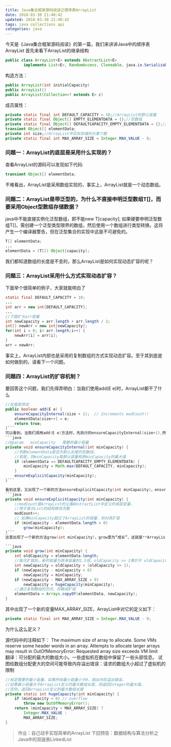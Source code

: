 ```yaml
---
title: Java集合框架源码阅读之顺序表ArrayList
date: 2018-03-30 21:40:42
updated: 2018-03-30 21:40:42
tags: java collections api
categories: java
---
```

今天是《Java集合框架源码阅读》的第一篇，我们来讲讲Java中的顺序表ArrayList
首先来看下ArrayList的继承结构
```java
public class ArrayList<E> extends AbstractList<E>
        implements List<E>, RandomAccess, Cloneable, java.io.Serializable
```
<!--more-->
	
构造方法：   
```java
public ArrayList(int initialCapacity)
public ArrayList()
public ArrayList(Collection<? extends E> c)
```

成员属性：
```java
private static final int DEFAULT_CAPACITY = 10;//ArrayList的默认容量
private static final Object[] EMPTY_ELEMENTDATA = {};//空数组
private static final Object[] DEFAULTCAPACITY_EMPTY_ELEMENTDATA = {};//默认容量的空数组
transient Object[] elementData;
private int size;//ArrayList中实际存储的元素个数
private static final int MAX_ARRAY_SIZE = Integer.MAX_VALUE - 8;
```

### 问题一：ArrayList的底层是采用什么实现的？
查看ArrayList的源码可以发现如下代码:
```java
transient Object[] elementData;
```
不难看出，ArrayList是采用数组实现的，事实上，ArrayList就是一个动态数组。


### 问题二：ArrayList是带泛型的，为什么不直接申明泛型数组T[]，而要采用Object型数组存储数据？
java中不能直接实例化泛型数组，即不能new T[capacity];
如果硬要申明泛型数组T[]，需创建一个泛型类型限界的数组，然后使用一个数组进行类型转换。这将产生一个编译器警告，但在泛型集合的实现中这是不可避免的。
```java
T[] elementData;
...
elementData = (T[]) Object[capacity];
```

我们都知道数组的长度是不变的，那么ArrayList是如何实现动态扩容的呢？

### 问题三：ArrayList采用什么方式实现动态扩容？
下面举个很简单的例子，大家就能明白了
```java
static final DEFAULT_CAPACITY = 10;
...
int arr = new int[DEFAULT_CAPACITY];
...
//下面扩大arr容量
int newCapacity = arr.length + arr.length / 2;
int[] newArr = new int[newCapacity];
for(int i = 0; i< arr.length;i++) {
	newArr[i] = arr[i];
}
arr = newArr;
```
事实上，ArrayList内部也是采用的复制数组的方式实现动态扩容。至于其到底是如何做到的，请看下一个问题。

### 问题四：ArrayList的扩容机制？
要回答这个问题，我们先得弄明白：当我们使用add(E e)时，ArrayList都干了什么
```java
//在尾部添加
public boolean add(E e) {
	ensureCapacityInternal(size + 1);  // Increments modCount!!
	elementData[size++] = e;
	return true;
}```
可以看到，当我们调用add(E e)方法时，先执行的ensureCapacityInternal(size+1),然后将e加入elementData，size加1。ensureCapacityInternal直译为“确保内部容量”，它又是怎么实现的呢？
​```java
//@param   minCapacity   需要的最小容量
private void ensureCapacityInternal(int minCapacity) {
	//判断elementData是否为默认长度的空数组，
	//若是，则minCapacity取默认容量和原minCapacity的最大值
	if (elementData == DEFAULTCAPACITY_EMPTY_ELEMENTDATA) {
		minCapacity = Math.max(DEFAULT_CAPACITY, minCapacity);
	}
	ensureExplicitCapacity(minCapacity);
}```

看到这里，又出现了一个新的方法ensureExplicitCapacity(int minCapacity)，ensureExplicitCapacity直译为“确保明确的容量”，接着往下挖
​```java
private void ensureExplicitCapacity(int minCapacity) {
	//modCount是ArrayList的父类AbstractList中定义的局部变量，
	//用于表示List的结构修改次数
	modCount++;
	// 如果minCapacity超过了ArrayList的容量，则对其扩容
	if (minCapacity - elementData.length > 0)
		grow(minCapacity);
}```
这里出现了一个新的方法grow(int minCapacity)，grow意为“成长”，这就是**ArrayList动态扩容的秘密**吗？我们接着往下看

​```java 
private void grow(int minCapacity) {
	int oldCapacity = elementData.length;
	//每次扩容后，新的容量为原来容量的1.5倍，oldCapacity >> 1等价于 oldCapacity / 2
	int newCapacity = oldCapacity + (oldCapacity >> 1);
	if (newCapacity - minCapacity < 0)
		newCapacity = minCapacity;
	if (newCapacity - MAX_ARRAY_SIZE > 0)
		newCapacity = hugeCapacity(minCapacity);
	//通过复制数组的方式，将数组扩容
	elementData = Arrays.copyOf(elementData, newCapacity);
}
```
其中出现了一个新的变量MAX_ARRAY_SIZE，ArrayList中对它的定义如下：<br>
```java
private static final int MAX_ARRAY_SIZE = Integer.MAX_VALUE - 8;
```
为什么这么定义？

源代码中的注释如下：
The maximum size of array to allocate. Some VMs reserve some header words in an array.
Attempts to allocate larger arrays may result in OutOfMemoryError: Requested array size exceeds VM limit<br>
翻译：可分配的最大的数组大小。一些虚拟机在数组中保留了一些头部信息。
试图给数组分配更大的空间可能导致内存溢出错误：请求的数组大小超过了虚拟机的限制

```java
//给定需要的最小容量，如果所给最小容量小于0，抛出内存溢出错误，
//如果最小容量大于ArrayList定义的最大数组长度，则返回Integer的最大值，
//否则，返回ArrayList定义的最大数组长度
private static int hugeCapacity(int minCapacity) {
	if (minCapacity < 0) // overflow
		throw new OutOfMemoryError();
	return (minCapacity > MAX_ARRAY_SIZE) ?
		Integer.MAX_VALUE :
		MAX_ARRAY_SIZE;
}
```

>作业：自己动手实现简单的ArrayList
>下回预告：数据结构与算法分析之Java中的双链表LinkedList